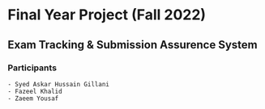 # Final Year Project (Fall 2022)
## Exam Tracking & Submission Assurence System
### Participants
    - Syed Askar Hussain Gillani
    - Fazeel Khalid
    - Zaeem Yousaf
    
              